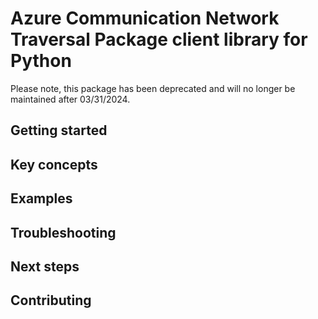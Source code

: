 # Azure Communication Network Traversal Package client library for Python

Please note, this package has been deprecated and will no longer be maintained after 03/31/2024.

## Getting started
## Key concepts
## Examples
## Troubleshooting
## Next steps
## Contributing